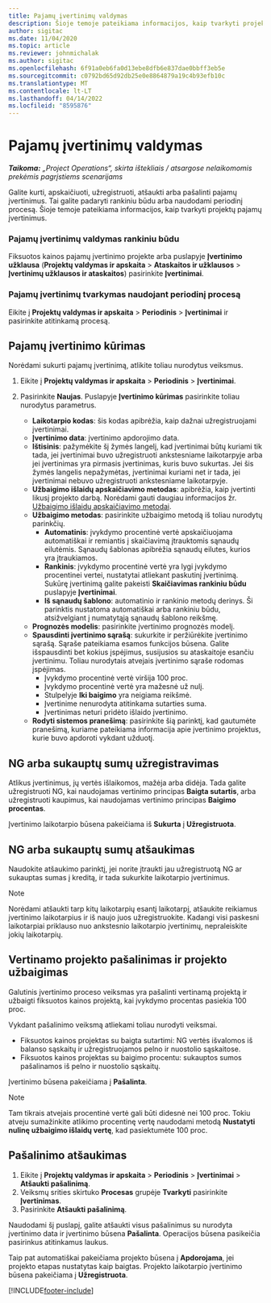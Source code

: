 ```yaml
---
title: Pajamų įvertinimų valdymas
description: Šioje temoje pateikiama informacijos, kaip tvarkyti projektų pajamų įvertinimus.
author: sigitac
ms.date: 11/04/2020
ms.topic: article
ms.reviewer: johnmichalak
ms.author: sigitac
ms.openlocfilehash: 6f91a0eb6fa0d13ebe8dfb6e837dae0bbff3eb5e
ms.sourcegitcommit: c0792bd65d92db25e0e8864879a19c4b93efb10c
ms.translationtype: MT
ms.contentlocale: lt-LT
ms.lasthandoff: 04/14/2022
ms.locfileid: "8595876"
---
```

# <a name="manage-revenue-estimates"></a>Pajamų įvertinimų valdymas

_**Taikoma:** „Project Operations“, skirta ištekliais / atsargose nelaikomomis prekėmis pagrįstiems scenarijams_

Galite kurti, apskaičiuoti, užregistruoti, atšaukti arba pašalinti pajamų įvertinimus. Tai galite padaryti rankiniu būdu arba naudodami periodinį procesą. Šioje temoje pateikiama informacijos, kaip tvarkyti projektų pajamų įvertinimus.

### <a name="manage-revenue-estimates-manually"></a>Pajamų įvertinimų valdymas rankiniu būdu

Fiksuotos kainos pajamų įvertinimo projekte arba puslapyje **Įvertinimo užklausa** (**Projektų valdymas ir apskaita** > **Ataskaitos ir užklausos** > **Įvertinimų užklausos ir ataskaitos**) pasirinkite **Įvertinimai**.

### <a name="manage-revenue-estimates-using-a-periodic-process"></a>Pajamų įvertinimų tvarkymas naudojant periodinį procesą

Eikite į **Projektų valdymas ir apskaita** > **Periodinis** > **Įvertinimai** ir pasirinkite atitinkamą procesą.

## <a name="create-a-revenue-estimate"></a>Pajamų įvertinimo kūrimas

Norėdami sukurti pajamų įvertinimą, atlikite toliau nurodytus veiksmus. 

1. Eikite į **Projektų valdymas ir apskaita** > **Periodinis** > **Įvertinimai**.
2. Pasirinkite **Naujas**. Puslapyje **Įvertinimo kūrimas** pasirinkite toliau nurodytus parametrus.

   - **Laikotarpio kodas**: šis kodas apibrėžia, kaip dažnai užregistruojami įvertinimai.
   - **Įvertinimo data**: įvertinimo apdorojimo data.
   - **Ištisinis**: pažymėkite šį žymės langelį, kad įvertinimai būtų kuriami tik tada, jei įvertinimai buvo užregistruoti ankstesniame laikotarpyje arba jei įvertinimas yra pirmasis įvertinimas, kuris buvo sukurtas. Jei šis žymės langelis nepažymėtas, įvertinimai kuriami net ir tada, jei įvertinimai nebuvo užregistruoti ankstesniame laikotarpyje.
   - **Užbaigimo išlaidų apskaičiavimo metodas**: apibrėžia, kaip įvertinti likusį projekto darbą. Norėdami gauti daugiau informacijos žr. [Užbaigimo išlaidų apskaičiavimo metodai](cost-complete-methods.md).
   - **Užbaigimo metodas**: pasirinkite užbaigimo metodą iš toliau nurodytų parinkčių.
     - **Automatinis**: įvykdymo procentinė vertė apskaičiuojama automatiškai ir remiantis į skaičiavimą įtrauktomis sąnaudų eilutėmis. Sąnaudų šablonas apibrėžia sąnaudų eilutes, kurios yra įtraukiamos.
     - **Rankinis**: įvykdymo procentinė vertė yra lygi įvykdymo procentinei vertei, nustatytai atliekant paskutinį įvertinimą. Sukūrę įvertinimą galite pakeisti **Skaičiavimas rankiniu būdu** puslapyje **Įvertinimai**.
     - **Iš sąnaudų šablono**: automatinio ir rankinio metodų derinys. Ši parinktis nustatoma automatiškai arba rankiniu būdu, atsižvelgiant į numatytąją sąnaudų šablono reikšmę.
   - **Prognozės modelis**: pasirinkite įvertinimo prognozės modelį.
   - **Spausdinti įvertinimo sąrašą**: sukurkite ir peržiūrėkite įvertinimo sąrašą. Sąraše pateikiama esamos funkcijos būsena. Galite išspausdinti bet kokius įspėjimus, susijusios su ataskaitoje esančiu įvertinimu. Toliau nurodytais atvejais įvertinimo sąraše rodomas įspėjimas.
     - Įvykdymo procentinė vertė viršija 100 proc.
     - Įvykdymo procentinė vertė yra mažesnė už nulį.
     - Stulpelyje **Iki baigimo** yra neigiama reikšmė.
     - Įvertinime nenurodyta atitinkama sutarties suma.
     - Įvertinimas neturi pridėto išlaido įvertinimo.
   - **Rodyti sistemos pranešimą**: pasirinkite šią parinktį, kad gautumėte pranešimą, kuriame pateikiama informacija apie įvertinimo projektus, kurie buvo apdoroti vykdant užduotį.


## <a name="post-wip-or-accruals"></a>NG arba sukauptų sumų užregistravimas

Atlikus įvertinimus, jų vertės išlaikomos, mažėja arba didėja. Tada galite užregistruoti NG, kai naudojamas vertinimo principas **Baigta sutartis**, arba užregistruoti kaupimus, kai naudojamas vertinimo principas **Baigimo procentas**.
  
Įvertinimo laikotarpio būsena pakeičiama iš **Sukurta** į **Užregistruota**.

## <a name="reverse-wip-or-accruals"></a>NG arba sukauptų sumų atšaukimas

Naudokite atšaukimo parinktį, jei norite įtraukti jau užregistruotą NG ar sukauptas sumas į kreditą, ir tada sukurkite laikotarpio įvertinimus.

> [!NOTE]
> Norėdami atšaukti tarp kitų laikotarpių esantį laikotarpį, atšaukite reikiamus įvertinimo laikotarpius ir iš naujo juos užregistruokite. Kadangi visi paskesni laikotarpiai priklauso nuo ankstesnio laikotarpio įvertinimų, nepraleiskite jokių laikotarpių.

## <a name="eliminate-the-estimate-project-and-finish-the-project"></a>Vertinamo projekto pašalinimas ir projekto užbaigimas

Galutinis įvertinimo proceso veiksmas yra pašalinti vertinamą projektą ir užbaigti fiksuotos kainos projektą, kai įvykdymo procentas pasiekia 100 proc.

Vykdant pašalinimo veiksmą atliekami toliau nurodyti veiksmai.

- Fiksuotos kainos projektas su baigta sutartimi: NG vertės išvalomos iš balanso sąskaitų ir užregistruojamos pelno ir nuostolio sąskaitose.
- Fiksuotos kainos projektas su baigimo procentu: sukauptos sumos pašalinamos iš pelno ir nuostolio sąskaitų.

Įvertinimo būsena pakeičiama į **Pašalinta**.

> [!NOTE]
> Tam tikrais atvejais procentinė vertė gali būti didesnė nei 100 proc. Tokiu atveju sumažinkite atlikimo procentinę vertę naudodami metodą **Nustatyti nulinę užbaigimo išlaidų vertę**, kad pasiektumėte 100 proc.

## <a name="reverse-elimination"></a>Pašalinimo atšaukimas

1. Eikite į **Projektų valdymas ir apskaita** > **Periodinis** > **Įvertinimai** > **Atšaukti pašalinimą**. 
2. Veiksmų srities skirtuko **Procesas** grupėje **Tvarkyti** pasirinkite **Įvertinimas**. 
3. Pasirinkite **Atšaukti pašalinimą**.

Naudodami šį puslapį, galite atšaukti visus pašalinimus su nurodyta įvertinimo data ir įvertinimo būsena **Pašalinta**. Operacijos būsena pasikeičia pasirinkus atitinkamus laukus.

Taip pat automatiškai pakeičiama projekto būsena į **Apdorojama**, jei projekto etapas nustatytas kaip baigtas. Projekto laikotarpio įvertinimo būsena pakeičiama į **Užregistruota**.


[!INCLUDE[footer-include](../includes/footer-banner.md)]